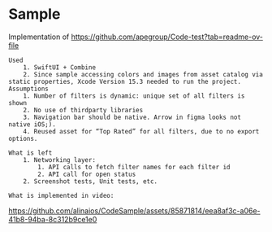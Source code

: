 # Sample

Implementation of https://github.com/apegroup/Code-test?tab=readme-ov-file

```
Used
    1. SwiftUI + Combine
    2. Since sample accessing colors and images from asset catalog via static properties, Xcode Version 15.3 needed to run the project.
Assumptions
    1. Number of filters is dynamic: unique set of all filters is shown
    2. No use of thirdparty libraries
    3. Navigation bar should be native. Arrow in figma looks not native iOS;).
    4. Reused asset for “Top Rated” for all filters, due to no export options.
        
What is left
    1. Networking layer: 
        1. API calls to fetch filter names for each filter id
        2. API call for open status
    2. Screenshot tests, Unit tests, etc.

What is implemented in video:

```

https://github.com/alinaios/CodeSample/assets/85871814/eea8af3c-a06e-41b8-94ba-8c312b9ce1e0

